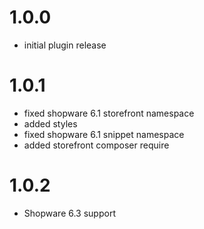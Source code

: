 # 1.0.0
- initial plugin release

# 1.0.1
- fixed shopware 6.1 storefront namespace
- added styles
- fixed shopware 6.1 snippet namespace
- added storefront composer require

# 1.0.2
- Shopware 6.3 support